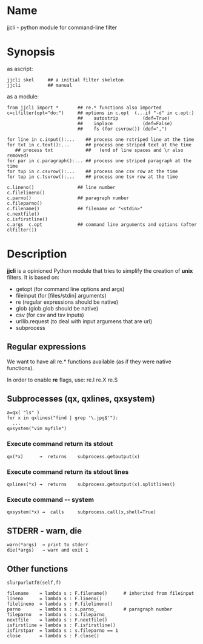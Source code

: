 # Name

 jjcli - python module for command-line filter

# Synopsis

as ascript:

    jjcli skel     ## a initial filter skeleton
    jjcli          ## manual

as a module: 

    from jjcli import *       ## re.* functions also imported
    c=clfilter(opt="do:")     ## options in c.opt  (...if "-d" in c.opt:)
                              ##    autostrip         (def=True)
                              ##    inplace           (def=False) 
                              ##    fs (for csvrow()) (def=",")

    for line in c.input():...    ## process one rstriped line at the time
    for txt in c.text():...      ## process one striped text at the time
       ## process txt            ##   (end of line spaces and \r also removed)
    for par in c.paragraph():... ## process one striped paragraph at the time
    for tup in c.csvrow():...    ## process one csv row at the time
    for tup in c.tsvrow():...    ## process one tsv row at the time

    c.lineno()                ## line number
    c.filelineno()
    c.parno()                 ## paragraph number
    c.fileparno()
    c.filename()              ## filename or "<stdin>"
    c.nextfile()
    c.isfirstline()
    c.args  c.opt             ## command line arguments and options (after clfilter())

# Description

__jjcli__ is a opinioned Python module that tries to simplify the creation of
__unix__ filters. It is based on:

- getopt  (for command line options and args)
- fileinput (for [files/stdin] arguments)
- re (regular expressions should be native)
- glob (glob.glob should be native)
- csv  (for csv and tsv inputs)
- urllib.request (to deal with input argumens that are url)
- subprocess 

## Regular expressions

We want to have all re.* functions available (as if they were native
functions).

In order to enable __re__ flags, use: re.I re.X re.S  

## Subprocesses   (qx, qxlines, qxsystem)

    a=qx( "ls" )
    for x in qxlines("find | grep '\.jpg$'"): 
      ...
    qxsystem("vim myfile")

### Execute command return its stdout
    qx(*x)      →  returns    subprocess.getoutput(x)

### Execute command return its stdout lines
    qxlines(*x) →  returns    subprocess.getoutput(x).splitlines()

### Execute command -- system
    qxsystem(*x) →  calls     subprocess.call(x,shell=True)

## STDERR - warn, die

    warn(*args)  → print to stderr
    die(*args)   → warn and exit 1

## Other functions

    slurpurlutf8(self,f)

    filename    = lambda s : F.filename()      # inherited from fileinput
    lineno      = lambda s : F.lineno()
    filelineno  = lambda s : F.filelineno()
    parno       = lambda s : s.parno_          # paragraph number
    fileparno   = lambda s : s.fileparno_
    nextfile    = lambda s : F.nextfile()
    isfirstline = lambda s : F.isfirstline()
    isfirstpar  = lambda s : s.fileparno == 1
    close       = lambda s : F.close()

